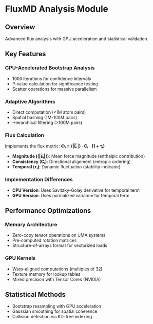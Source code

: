 # FluxMD Analysis Module

## Overview
Advanced flux analysis with GPU acceleration and statistical validation.

## Key Features

### GPU-Accelerated Bootstrap Analysis
- 1000 iterations for confidence intervals
- P-value calculation for significance testing
- Scatter operations for massive parallelism

### Adaptive Algorithms
- Direct computation (<1M atom pairs)
- Spatial hashing (1M-100M pairs)  
- Hierarchical filtering (>100M pairs)

### Flux Calculation
Implements the flux metric: **Φᵢ = ⟨|E̅ᵢ|⟩ · Cᵢ · (1 + τᵢ)**

- **Magnitude (⟨|E̅ᵢ|⟩)**: Mean force magnitude (enthalpic contribution)
- **Consistency (Cᵢ)**: Directional alignment (entropic ordering)
- **Temporal (τᵢ)**: Dynamic fluctuation (stability indicator)

### Implementation Differences
- **CPU Version**: Uses Savitzky-Golay derivative for temporal term
- **GPU Version**: Uses normalized variance for temporal term

## Performance Optimizations

### Memory Architecture
- Zero-copy tensor operations on UMA systems
- Pre-computed rotation matrices
- Structure-of-arrays format for vectorized loads

### GPU Kernels
- Warp-aligned computations (multiples of 32)
- Texture memory for lookup tables
- Mixed precision with Tensor Cores (NVIDIA)

## Statistical Methods
- Bootstrap resampling with GPU acceleration
- Gaussian smoothing for spatial coherence
- Collision detection via KD-tree indexing